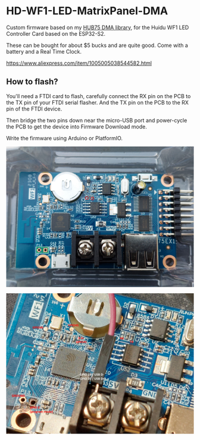 # HD-WF1-LED-MatrixPanel-DMA
 Custom firmware based on my [HUB75 DMA library](</mrfaptastic/ESP32-HUB75-MatrixPanel-DMA>),  for the Huidu WF1 LED Controller Card based on the ESP32-S2.

 These can be bought for about $5 bucks and are quite good. Come with a battery and a Real Time Clock.
 
 https://www.aliexpress.com/item/1005005038544582.html 
 
 ## How to flash?
 
 You'll need a FTDI card to flash, carefully connect the RX pin on the PCB to the TX pin of your FTDI serial flasher. And the TX pin on the PCB to the RX pin of the FTDI device.
 
 Then bridge the two pins down near the micro-USB port and power-cycle the PCB to get the device into Firmware Download mode.
 
 Write the firmware using Arduino or PlatformIO. 
 
 
 ![Key pins for flashing](wf1_ftdi_pins_flashing.jpg)
 
 
  ![Other pins](wf1_other_pins.jpg)
